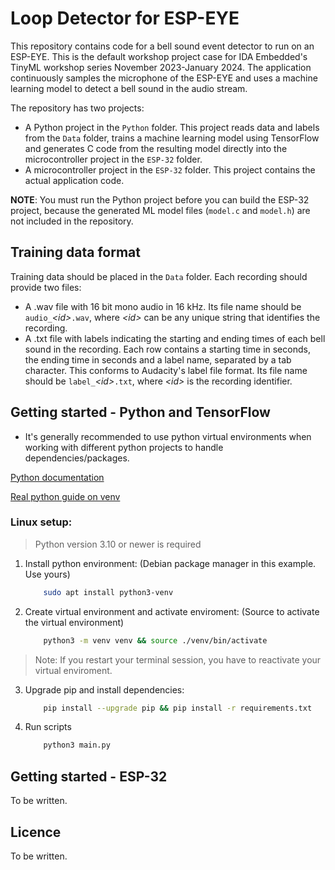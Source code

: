 # Loop Detector for ESP-EYE

This repository contains code for a bell sound event detector to run on an ESP-EYE. This is the default workshop project case for IDA Embedded's TinyML workshop series November 2023-January 2024. The application continuously samples the microphone of the ESP-EYE and uses a machine learning model to detect a bell sound in the audio stream.

The repository has two projects:

* A Python project in the `Python` folder. This project reads data and labels from the `Data` folder, trains a machine learning model using TensorFlow and generates C code from the resulting model directly into the microcontroller project in the `ESP-32` folder.
* A microcontroller project in the `ESP-32` folder. This project contains the actual application code.

**NOTE**: You must run the Python project before you can build the ESP-32 project, because the generated ML model files (`model.c` and `model.h`) are not included in the repository.

## Training data format

Training data should be placed in the `Data` folder. Each recording should provide two files:

* A .wav file with 16 bit mono audio in 16 kHz. Its file name should be `audio_`*\<id\>*`.wav`, where *\<id\>* can be any unique string that identifies the recording.
* A .txt file with labels indicating the starting and ending times of each bell sound in the recording. Each row contains a starting time in seconds, the ending time in seconds and a label name, separated by a tab character. This conforms to Audacity's label file format. Its file name should be `label_`*\<id\>*`.txt`, where *\<id\>* is the recording identifier.

## Getting started - Python and TensorFlow

* It's generally recommended to use python virtual environments when working with different python projects to handle dependencies/packages.


[Python documentation](https://docs.python.org/3.10/library/venv.html)

[Real python guide on venv](https://realpython.com/python-virtual-environments-a-primer/)

### Linux setup:

> Python version 3.10 or newer is required

1. Install python environment: (Debian package manager in this example. Use yours)
    ```sh
        sudo apt install python3-venv
    ```
2. Create virtual environment and activate enviroment: (Source to activate the virtual environment)
    ```sh
        python3 -m venv venv && source ./venv/bin/activate
    ```
> Note: If you restart your terminal session, you have to reactivate your virtual enviroment.

3. Upgrade pip and install dependencies:
    ```sh
        pip install --upgrade pip && pip install -r requirements.txt
    ```
4. Run scripts
    ```sh
        python3 main.py
    ```

## Getting started - ESP-32

To be written.

## Licence

To be written.
